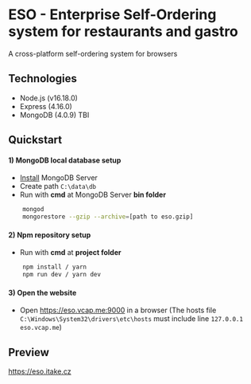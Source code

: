 # ESO - Enterprise Self-Ordering system for restaurants and gastro
A cross-platform self-ordering system for browsers

## Technologies
- Node.js (v16.18.0)
- Express (4.16.0)
- MongoDB (4.0.9) TBI

## Quickstart
#### 1) MongoDB local database setup
- [Install](https://www.mongodb.com/download-center/community) MongoDB Server  
- Create path `C:\data\db`
- Run with **cmd** at MongoDB Server **bin folder**
```bash
    mongod
    mongorestore --gzip --archive=[path to eso.gzip]
```
#### 2) Npm repository setup
- Run with **cmd** at **project folder**
```bash
    npm install / yarn
    npm run dev / yarn dev
``` 

#### 3) Open the website 
- Open https://eso.vcap.me:9000 in a browser (The hosts file `C:\Windows\System32\drivers\etc\hosts` must include line `127.0.0.1 eso.vcap.me`)

## Preview
https://eso.itake.cz

